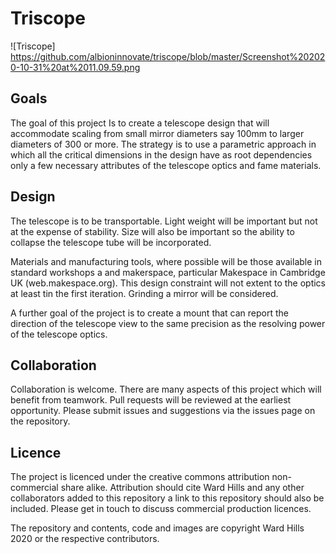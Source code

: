 # Triscope

![Triscope] https://github.com/albioninnovate/triscope/blob/master/Screenshot%202020-10-31%20at%2011.09.59.png

## Goals
The goal of this project Is to create a telescope design that will accommodate scaling from small mirror diameters say 100mm to larger diameters of 300 or more.  The strategy is to use a parametric approach in which all the critical dimensions in the design have as root dependencies only a few necessary attributes of the telescope optics and fame materials.

## Design
The telescope is to be transportable. Light weight will be important but not at the expense of stability.  Size will also be important so the ability to collapse the telescope tube will be incorporated.  

Materials and manufacturing tools, where possible will be those available in standard workshops a and makerspace, particular Makespace in Cambridge UK (web.makespace.org).  This design constraint will not extent to the optics at least tin the first iteration.  Grinding a mirror will be considered. 

A further goal of the project is to create a mount that can report the direction of the telescope view to the same precision as the resolving power of the telescope optics. 

## Collaboration
Collaboration is welcome.  There are many aspects of this project which will benefit from teamwork.  Pull requests will be reviewed at the earliest opportunity. Please submit issues and suggestions via the issues page on the repository. 

## Licence
The project is licenced under the creative commons attribution non-commercial share alike.  Attribution should cite Ward Hills and any other collaborators added to this repository a link to this repository should also be included. Please get in touch to discuss commercial production licences. 

The repository and contents, code and images are copyright Ward Hills 2020 or the respective contributors.  
